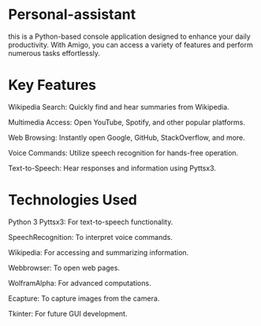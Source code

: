 # Personal-assistant
this is  a Python-based console application designed to enhance your daily productivity. With Amigo, you can access a variety of features and perform numerous tasks effortlessly.

# Key Features
Wikipedia Search: Quickly find and hear summaries from Wikipedia.

Multimedia Access: Open YouTube, Spotify, and other popular platforms.

Web Browsing: Instantly open Google, GitHub, StackOverflow, and more.

Voice Commands: Utilize speech recognition for hands-free operation.

Text-to-Speech: Hear responses and information using Pyttsx3.


# Technologies Used
Python 3
Pyttsx3: For text-to-speech functionality.

SpeechRecognition: To interpret voice commands.

Wikipedia: For accessing and summarizing information.

Webbrowser: To open web pages.

WolframAlpha: For advanced computations.

Ecapture: To capture images from the camera.

Tkinter: For future GUI development.
